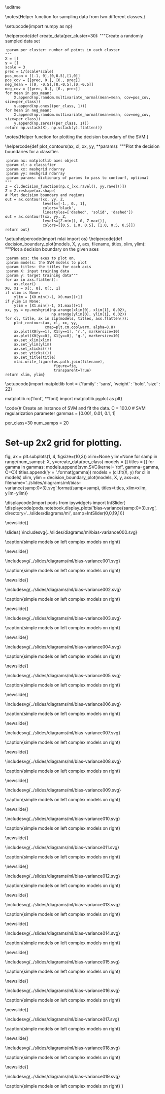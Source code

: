 \editme

\notes{Helper function for sampling data from two different classes.}

\setupcode{import numpy as np}

\helpercode{def create_data(per_cluster=30):
    """Create a randomly sampled data set
    
    :param per_cluster: number of points in each cluster
    """
    X = []
    y = []
    scale = 3
    prec = 1/(scale*scale)
    pos_mean = [[-1, 0],[0,0.5],[1,0]]
    pos_cov = [[prec, 0.], [0., prec]]
    neg_mean = [[0, -0.5],[0,-0.5],[0,-0.5]]
    neg_cov = [[prec, 0.], [0., prec]]
    for mean in pos_mean:
        X.append(np.random.multivariate_normal(mean=mean, cov=pos_cov, size=per_class))
        y.append(np.ones((per_class, 1)))
    for mean in neg_mean:
        X.append(np.random.multivariate_normal(mean=mean, cov=neg_cov, size=per_class))
        y.append(np.zeros((per_class, 1)))
    return np.vstack(X), np.vstack(y).flatten()}
		
\notes{Helper function for plotting the decision boundary of the SVM.}

\helpercode{def plot_contours(ax, cl, xx, yy, **params):
    """Plot the decision boundaries for a classifier.

    :param ax: matplotlib axes object
    :param cl: a classifier
    :param xx: meshgrid ndarray
    :param yy: meshgrid ndarray
    :param params: dictionary of params to pass to contourf, optional
    """
    Z = cl.decision_function(np.c_[xx.ravel(), yy.ravel()])
    Z = Z.reshape(xx.shape)
	# Plot decision boundary and regions
    out = ax.contour(xx, yy, Z, 
	                 levels=[-1., 0., 1], 
	                 colors='black', 
	                 linestyles=['dashed', 'solid', 'dashed'])
	out = ax.contourf(xx, yy, Z, 
                     levels=[Z.min(), 0, Z.max()], 
                     colors=[[0.5, 1.0, 0.5], [1.0, 0.5, 0.5]])
    return out}


\setuphelpercode{import mlai
import os}
\helpercode{def decision_boundary_plot(models, X, y, axs, filename, titles, xlim, ylim):
    """Plot a decision boundary on the given axes
    
    :param axs: the axes to plot on.
    :param models: the SVM models to plot
    :param titles: the titles for each axis
    :param X: input training data
    :param y: target training data"""
    for ax in axs.flatten():
        ax.clear()
    X0, X1 = X[:, 0], X[:, 1]
    if xlim is None:
        xlim = [X0.min()-1, X0.max()+1]
    if ylim is None:
        ylim = [X1.min()-1, X1.max()+1]
    xx, yy = np.meshgrid(np.arange(xlim[0], xlim[1], 0.02),
                         np.arange(ylim[0], ylim[1], 0.02))
    for cl, title, ax in zip(models, titles, axs.flatten()):
        plot_contours(ax, cl, xx, yy,
                      cmap=plt.cm.coolwarm, alpha=0.8)
        ax.plot(X0[y==1], X1[y==1], 'r.', markersize=10)
        ax.plot(X0[y==0], X1[y==0], 'g.', markersize=10)
        ax.set_xlim(xlim)
        ax.set_ylim(ylim)
        ax.set_xticks(())
        ax.set_yticks(())
        ax.set_title(title)
        mlai.write_figure(os.path.join(filename),
                          figure=fig,
                          transparent=True)
    return xlim, ylim}


\setupcode{import matplotlib
font = {'family' : 'sans',
        'weight' : 'bold',
        'size'   : 22}

matplotlib.rc('font', **font)
import matplotlib.pyplot as plt}



\code{# Create an instance of SVM and fit the data. 
C = 100.0  # SVM regularization parameter
gammas = [0.001, 0.01, 0.1, 1]


per_class=30
num_samps = 20
# Set-up 2x2 grid for plotting.
fig, ax = plt.subplots(1, 4, figsize=(10,3))
xlim=None
ylim=None
for samp in range(num_samps):
    X, y=create_data(per_class)
    models = []
    titles = []
    for gamma in gammas:
        models.append(svm.SVC(kernel='rbf', gamma=gamma, C=C))
        titles.append('$\gamma={}$'.format(gamma))
    models = (cl.fit(X, y) for cl in models)
    xlim, ylim = decision_boundary_plot(models, X, y, 
                           axs=ax, 
                           filename='../slides/diagrams/ml/bias-variance{samp:0>3}.svg'.format(samp=samp), 
                           titles=titles,
                          xlim=xlim,
                          ylim=ylim)}


\displaycode{import pods
from ipywidgets import IntSlider}
\displaycode{pods.notebook.display_plots('bias-variance{samp:0>3}.svg', 
                            directory='../slides/diagrams/ml', 
						    samp=IntSlider(0,0,19,1))}
							
\newslide{}

\slides{
\includesvg{../slides/diagrams/ml/bias-variance000.svg}

\caption{simple models on left complex models on right}

\newslide{}

\includesvg{../slides/diagrams/ml/bias-variance001.svg}

\caption{simple models on left complex models on right}

\newslide{}

\includesvg{../slides/diagrams/ml/bias-variance002.svg}

\caption{simple models on left complex models on right}

\newslide{}

\includesvg{../slides/diagrams/ml/bias-variance003.svg}

\caption{simple models on left complex models on right}

\newslide{}

\includesvg{../slides/diagrams/ml/bias-variance004.svg}

\caption{simple models on left complex models on right}

\newslide{}

\includesvg{../slides/diagrams/ml/bias-variance005.svg}

\caption{simple models on left complex models on right}

\newslide{}

\includesvg{../slides/diagrams/ml/bias-variance006.svg}

\caption{simple models on left complex models on right}

\newslide{}

\includesvg{../slides/diagrams/ml/bias-variance007.svg}

\caption{simple models on left complex models on right}

\newslide{}

\includesvg{../slides/diagrams/ml/bias-variance008.svg}

\caption{simple models on left complex models on right}

\newslide{}

\includesvg{../slides/diagrams/ml/bias-variance009.svg}

\caption{simple models on left complex models on right}

\newslide{}

\includesvg{../slides/diagrams/ml/bias-variance010.svg}

\caption{simple models on left complex models on right}

\newslide{}

\includesvg{../slides/diagrams/ml/bias-variance011.svg}

\caption{simple models on left complex models on right}

\newslide{}

\includesvg{../slides/diagrams/ml/bias-variance012.svg}

\caption{simple models on left complex models on right}

\newslide{}

\includesvg{../slides/diagrams/ml/bias-variance013.svg}

\caption{simple models on left complex models on right}

\newslide{}

\includesvg{../slides/diagrams/ml/bias-variance014.svg}

\caption{simple models on left complex models on right}

\newslide{}

\includesvg{../slides/diagrams/ml/bias-variance015.svg}

\caption{simple models on left complex models on right}

\newslide{}

\includesvg{../slides/diagrams/ml/bias-variance016.svg}

\caption{simple models on left complex models on right}

\newslide{}

\includesvg{../slides/diagrams/ml/bias-variance017.svg}

\caption{simple models on left complex models on right}

\newslide{}

\includesvg{../slides/diagrams/ml/bias-variance018.svg}

\caption{simple models on left complex models on right}

\newslide{}

\includesvg{../slides/diagrams/ml/bias-variance019.svg}

\caption{simple models on left complex models on right}
}
